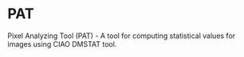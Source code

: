 # PAT
Pixel Analyzing Tool (PAT) - A tool for computing statistical values for images using CIAO DMSTAT tool.
